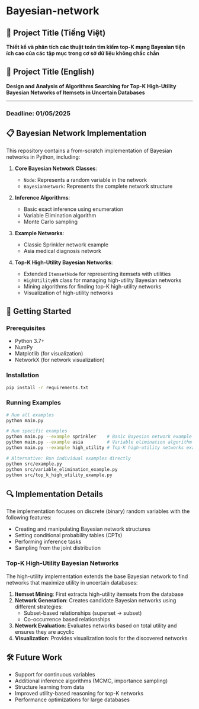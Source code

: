 # Bayesian-network

## 📌 Project Title (Tiếng Việt)

**Thiết kế và phân tích các thuật toán tìm kiếm top-K mạng Bayesian tiện ích cao của các tập mục trong cơ sở dữ liệu không chắc chắn**

## 📌 Project Title (English)

**Design and Analysis of Algorithms Searching for Top-K High-Utility Bayesian Networks of Itemsets in Uncertain Databases**

---
### Deadline: 01/05/2025

## 📋 Bayesian Network Implementation

This repository contains a from-scratch implementation of Bayesian networks in Python, including:

1. **Core Bayesian Network Classes**:
   - `Node`: Represents a random variable in the network
   - `BayesianNetwork`: Represents the complete network structure

2. **Inference Algorithms**:
   - Basic exact inference using enumeration
   - Variable Elimination algorithm
   - Monte Carlo sampling

3. **Example Networks**:
   - Classic Sprinkler network example
   - Asia medical diagnosis network

4. **Top-K High-Utility Bayesian Networks**:
   - Extended `ItemsetNode` for representing itemsets with utilities
   - `HighUtilityBN` class for managing high-utility Bayesian networks
   - Mining algorithms for finding top-K high-utility networks
   - Visualization of high-utility networks

## 🚀 Getting Started

### Prerequisites
- Python 3.7+
- NumPy
- Matplotlib (for visualization)
- NetworkX (for network visualization)

### Installation
```bash
pip install -r requirements.txt
```

### Running Examples
```bash
# Run all examples
python main.py

# Run specific examples
python main.py --example sprinkler    # Basic Bayesian network example
python main.py --example asia         # Variable elimination algorithm example
python main.py --example high_utility # Top-K high-utility networks example

# Alternative: Run individual examples directly
python src/example.py
python src/variable_elimination_example.py
python src/top_k_high_utility_example.py
```

## 🔍 Implementation Details

The implementation focuses on discrete (binary) random variables with the following features:
- Creating and manipulating Bayesian network structures
- Setting conditional probability tables (CPTs)
- Performing inference tasks
- Sampling from the joint distribution

### Top-K High-Utility Bayesian Networks

The high-utility implementation extends the base Bayesian network to find networks that maximize utility in uncertain databases:

1. **Itemset Mining**: First extracts high-utility itemsets from the database
2. **Network Generation**: Creates candidate Bayesian networks using different strategies:
   - Subset-based relationships (superset → subset)
   - Co-occurrence based relationships
3. **Network Evaluation**: Evaluates networks based on total utility and ensures they are acyclic
4. **Visualization**: Provides visualization tools for the discovered networks

## 🛠️ Future Work

- Support for continuous variables
- Additional inference algorithms (MCMC, importance sampling)
- Structure learning from data
- Improved utility-based reasoning for top-K networks
- Performance optimizations for large databases